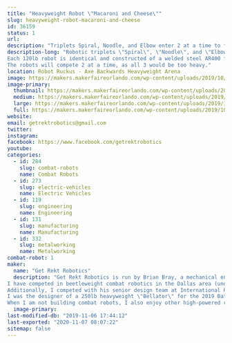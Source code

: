 ```yaml
---
title: "Heavyweight Robot \"Macaroni and Cheese\""
slug: heavyweight-robot-macaroni-and-cheese
id: 36159
status: 1
url: 
description: "Triplets Spiral, Noodle, and Elbow enter 2 at a time to fight as Macaroni and Cheese at Robot Ruckus 2019!"
description-long: "Robotic triplets \"Spiral\", \"Noodle\", and \"Elbow\" enter this year's Robot Ruckus 2019 as a heavyweight entry \"Macaroni and Cheese\"
Each 120lb robot is identical and constructed of a welded steel AR400 frame with a wide stance and angular profile. The bots feature 6\" grinding disks which spin nearly 10,000rpm to shower the arena in sparks.
The robots will compete 2 at a time, as all 3 would be too heavy."
location: Robot Ruckus - Axe Backwards Heavyweight Arena
image: https://makers.makerfaireorlando.com/wp-content/uploads/2019/10/triocad-1024x583.jpg
image-primary:
  thumbnail: https://makers.makerfaireorlando.com/wp-content/uploads/2019/10/triocad-150x150.jpg
  medium: https://makers.makerfaireorlando.com/wp-content/uploads/2019/10/triocad-300x171.jpg
  large: https://makers.makerfaireorlando.com/wp-content/uploads/2019/10/triocad-1024x583.jpg
  full: https://makers.makerfaireorlando.com/wp-content/uploads/2019/10/triocad.jpg
website: 
email: getrektrobotics@gmail.com
twitter: 
instagram: 
facebook: https://www.facebook.com/getrektrobotics
youtube: 
categories:
  - id: 284
    slug: combat-robots
    name: Combat Robots
  - id: 273
    slug: electric-vehicles
    name: Electric Vehicles
  - id: 119
    slug: engineering
    name: Engineering
  - id: 131
    slug: manufacturing
    name: Manufacturing
  - id: 332
    slug: metalworking
    name: Metalworking
combat-robot: 1
maker:
  name: "Get Rekt Robotics"
  description: "Get Rekt Robotics is run by Brian Bray, a mechanical engineer out of Dallas, Texas.
I have competed in beetleweight combat robotics in the Dallas area (under Texas Robotic Combat organization)
Additionally, I competed with his senior design team at International Robogames 2017 with 220lb fighting robot \"Cavalier\" as driver.
I was the designer of a 250lb heavyweight \"Bellator\" for the 2019 Battlebots televised competition, in which my robot was selected to compete, however network conflicts regarding sponsorship forced us to withdraw.
When I am not building combat robots, I also enjoy other high-powered radio controlled vehicles, including a 10ft 50lb cargo aircraft which debuted (and crashed spectacularly) at FliteFest South in 2018"
  image-primary: 
last-modified-db: "2019-11-06 17:44:12"
last-exported: "2020-11-07 08:07:22"
sitemap: false
---
```

